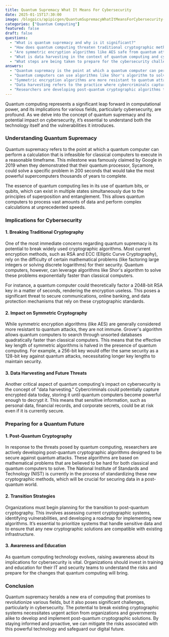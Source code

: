 ```yaml
---
title: Quantum Supremacy What It Means For Cybersecurity
date: 2025-01-15T17:30:00
image: /blogpics/apipicgen/QuantumSupremacyWhatItMeansForCybersecurity-8XWSWHQ3NV.jpg
categories: ["Quantum Computing"]
featured: false
draft: false
questions:
  - "What is quantum supremacy and why is it significant?"
  - "How does quantum computing threaten traditional cryptographic methods like RSA and ECC?"
  - "Are symmetric encryption algorithms like AES safe from quantum attacks?"
  - "What is data harvesting in the context of quantum computing and cybersecurity?"
  - "What steps are being taken to prepare for the cybersecurity challenges posed by quantum computing?"
answers:
  - "Quantum supremacy is the point at which a quantum computer can perform a calculation that is infeasible for classical computers to execute in a reasonable timeframe. It is significant because it demonstrates the superior computational power of quantum computers, which can impact various fields including cybersecurity."
  - "Quantum computers can use algorithms like Shor's algorithm to solve mathematical problems such as factoring large integers and solving discrete logarithms exponentially faster than classical computers. This capability could allow quantum computers to break widely used cryptographic methods like RSA and ECC, which rely on the difficulty of these problems for security."
  - "Symmetric encryption algorithms are more resistant to quantum attacks but not completely safe. Grover's algorithm allows quantum computers to search unsorted databases quadratically faster, effectively halving the key length security. For example, a 256-bit AES key would offer security equivalent to a 128-bit key against quantum attacks, so longer keys are needed to maintain security."
  - "Data harvesting refers to the practice where cybercriminals capture encrypted data today and store it until quantum computers become powerful enough to decrypt it. This poses a future threat to sensitive information that is currently considered secure."
  - "Researchers are developing post-quantum cryptographic algorithms that are believed to be secure against quantum attacks. Organizations are encouraged to assess their current cryptographic systems, plan transitions to these new algorithms, and invest in awareness and education to prepare IT and security teams for the changes quantum computing will bring."
---
```

Quantum computing represents a significant leap forward in computational power, and its implications for various fields, particularly cybersecurity, are profound. As we delve into the concept of quantum supremacy and its potential impact on cybersecurity, it’s essential to understand both the technology itself and the vulnerabilities it introduces.

### Understanding Quantum Supremacy

Quantum supremacy refers to the point at which a quantum computer can perform a calculation that is infeasible for classical computers to execute in a reasonable timeframe. This milestone was famously claimed by Google in 2019 when they demonstrated that their quantum processor, Sycamore, could solve a specific problem in 200 seconds that would take the most powerful supercomputers thousands of years to complete.

The essence of quantum computing lies in its use of quantum bits, or qubits, which can exist in multiple states simultaneously due to the principles of superposition and entanglement. This allows quantum computers to process vast amounts of data and perform complex calculations at unprecedented speeds.

### Implications for Cybersecurity

#### 1. **Breaking Traditional Cryptography**

One of the most immediate concerns regarding quantum supremacy is its potential to break widely used cryptographic algorithms. Most current encryption methods, such as RSA and ECC (Elliptic Curve Cryptography), rely on the difficulty of certain mathematical problems (like factoring large integers or solving discrete logarithms) for their security. Quantum computers, however, can leverage algorithms like Shor's algorithm to solve these problems exponentially faster than classical computers.

For instance, a quantum computer could theoretically factor a 2048-bit RSA key in a matter of seconds, rendering the encryption useless. This poses a significant threat to secure communications, online banking, and data protection mechanisms that rely on these cryptographic standards.

#### 2. **Impact on Symmetric Cryptography**

While symmetric encryption algorithms (like AES) are generally considered more resistant to quantum attacks, they are not immune. Grover's algorithm allows quantum computers to search through unsorted databases quadratically faster than classical computers. This means that the effective key length of symmetric algorithms is halved in the presence of quantum computing. For example, a 256-bit key would offer the same security as a 128-bit key against quantum attacks, necessitating longer key lengths to maintain security.

#### 3. **Data Harvesting and Future Threats**

Another critical aspect of quantum computing's impact on cybersecurity is the concept of "data harvesting." Cybercriminals could potentially capture encrypted data today, storing it until quantum computers become powerful enough to decrypt it. This means that sensitive information, such as personal data, financial records, and corporate secrets, could be at risk even if it is currently secure.

### Preparing for a Quantum Future

#### 1. **Post-Quantum Cryptography**

In response to the threats posed by quantum computing, researchers are actively developing post-quantum cryptographic algorithms designed to be secure against quantum attacks. These algorithms are based on mathematical problems that are believed to be hard for both classical and quantum computers to solve. The National Institute of Standards and Technology (NIST) is currently in the process of standardizing these new cryptographic methods, which will be crucial for securing data in a post-quantum world.

#### 2. **Transition Strategies**

Organizations must begin planning for the transition to post-quantum cryptography. This involves assessing current cryptographic systems, identifying vulnerabilities, and developing a roadmap for implementing new algorithms. It’s essential to prioritize systems that handle sensitive data and to ensure that any new cryptographic solutions are compatible with existing infrastructure.

#### 3. **Awareness and Education**

As quantum computing technology evolves, raising awareness about its implications for cybersecurity is vital. Organizations should invest in training and education for their IT and security teams to understand the risks and prepare for the changes that quantum computing will bring.

### Conclusion

Quantum supremacy heralds a new era of computing that promises to revolutionize various fields, but it also poses significant challenges, particularly in cybersecurity. The potential to break existing cryptographic systems necessitates urgent action from organizations and governments alike to develop and implement post-quantum cryptographic solutions. By staying informed and proactive, we can mitigate the risks associated with this powerful technology and safeguard our digital future.